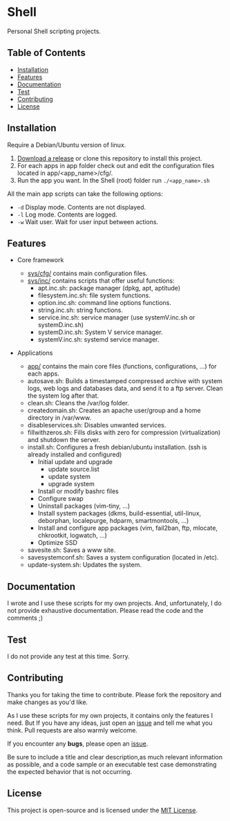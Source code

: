 # Shell

Personal Shell scripting projects.

## Table of Contents

- [Installation](#installation)
- [Features](#features)
- [Documentation](#documentation)
- [Test](#test)
- [Contributing](#contributing)
- [License](#license)

## Installation

Require a Debian/Ubuntu version of linux.

1. [Download a release](https://github.com/ojullien/Shell/releases) or clone this repository to install this project.
2. For each apps in app folder check out and edit the configuration files located in app/\<app_name\>/cfg/.
3. Run the app you want. In the Shell (root) folder run `./<app_name>.sh`

All the main app scripts can take the following options:

- `-d` Display mode. Contents are not displayed.
- `-l` Log mode. Contents are logged.
- `-w` Wait user. Wait for user input between actions.

## Features

- Core framework
  - [sys/cfg/](https://github.com/ojullien/Shell/blob/master/src/sys/cfg) contains main configuration files.
  - [sys/inc/](https://github.com/ojullien/Shell/blob/master/src/sys/inc) contains scripts that offer useful functions:
    - apt.inc.sh: package manager (dpkg, apt, aptitude)
    - filesystem.inc.sh: file system functions.
    - option.inc.sh: command line options functions.
    - string.inc.sh: string functions.
    - service.inc.sh: service manager (use systemV.inc.sh or systemD.inc.sh)
    - systemD.inc.sh: System V service manager.
    - systemV.inc.sh: systemd service manager.

- Applications
  - [app/](https://github.com/ojullien/Shell/blob/master/src/app) contains the main core files (functions, configurations, ...) for each apps.
  - autosave.sh: Builds a timestamped compressed archive with system logs, web logs and databases data, and send it to a ftp server. Clean the system log after that.
  - clean.sh: Cleans the /var/log folder.
  - createdomain.sh: Creates an apache user/group and a home directory in /var/www.
  - disableservices.sh: Disables unwanted services.
  - fillwithzeros.sh: Fills disks with zero for compression (virtualization) and shutdown the server.
  - install.sh: Configures a fresh debian/ubuntu installation. (ssh is already installed and configured)
    - Initial update and upgrade
      - update source.list
      - update system
      - upgrade system
    - Install or modify bashrc files
    - Configure swap
    - Uninstall packages (vim-tiny, ...)
    - Install system packages (dkms, build-essential, util-linux, deborphan, localepurge, hdparm, smartmontools, ...)
    - Install and configure app packages (vim, fail2ban, ftp, mlocate, chkrootkit, logwatch, ...)
    - Optimize SSD
  - savesite.sh: Saves a www site.
  - savesystemconf.sh: Saves a system configuration (located in /etc).
  - update-system.sh: Updates the system.

## Documentation

I wrote and I use these scripts for my own projects. And, unfortunately, I do not provide exhaustive documentation. Please read the code and the comments ;)

## Test

I do not provide any test at this time. Sorry.

## Contributing

Thanks you for taking the time to contribute. Please fork the repository and make changes as you'd like.

As I use these scripts for my own projects, it contains only the features I need. But If you have any ideas, just open an [issue](https://github.com/ojullien/Shell/issues/new) and tell me what you think. Pull requests are also warmly welcome.

If you encounter any **bugs**, please open an [issue](https://github.com/ojullien/Shell/issues/new).

Be sure to include a title and clear description,as much relevant information as possible, and a code sample or an executable test case demonstrating the expected behavior that is not occurring.

## License

This project is open-source and is licensed under the [MIT License](https://github.com/ojullien/Shell/blob/master/LICENSE).
